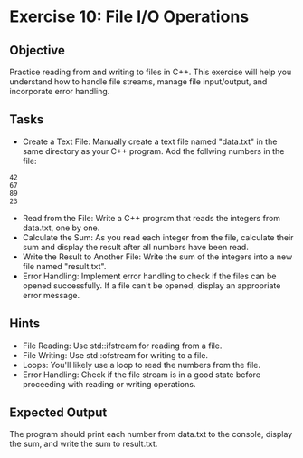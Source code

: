 # Exercise 10: File I/O Operations
## Objective
Practice reading from and writing to files in C++. This exercise will help you understand how to handle file streams, manage file input/output, and incorporate error handling.

## Tasks

- Create a Text File: Manually create a text file named "data.txt" in the same directory as your C++ program. Add the follwing numbers in the file:

```commandline
42
67
89
23
```

- Read from the File:  Write a C++ program that reads the integers from data.txt, one by one.
- Calculate the Sum: As you read each integer from the file, calculate their sum and display the result after all numbers have been read.
- Write the Result to Another File: Write the sum of the integers into a new file named "result.txt".
- Error Handling: Implement error handling to check if the files can be opened successfully. If a file can't be opened, display an appropriate error message.

## Hints

- File Reading: Use std::ifstream for reading from a file.
- File Writing: Use std::ofstream for writing to a file.
- Loops: You'll likely use a loop to read the numbers from the file.
- Error Handling: Check if the file stream is in a good state before proceeding with reading or writing operations.


## Expected Output
The program should print each number from data.txt to the console, display the sum, and write the sum to result.txt.

